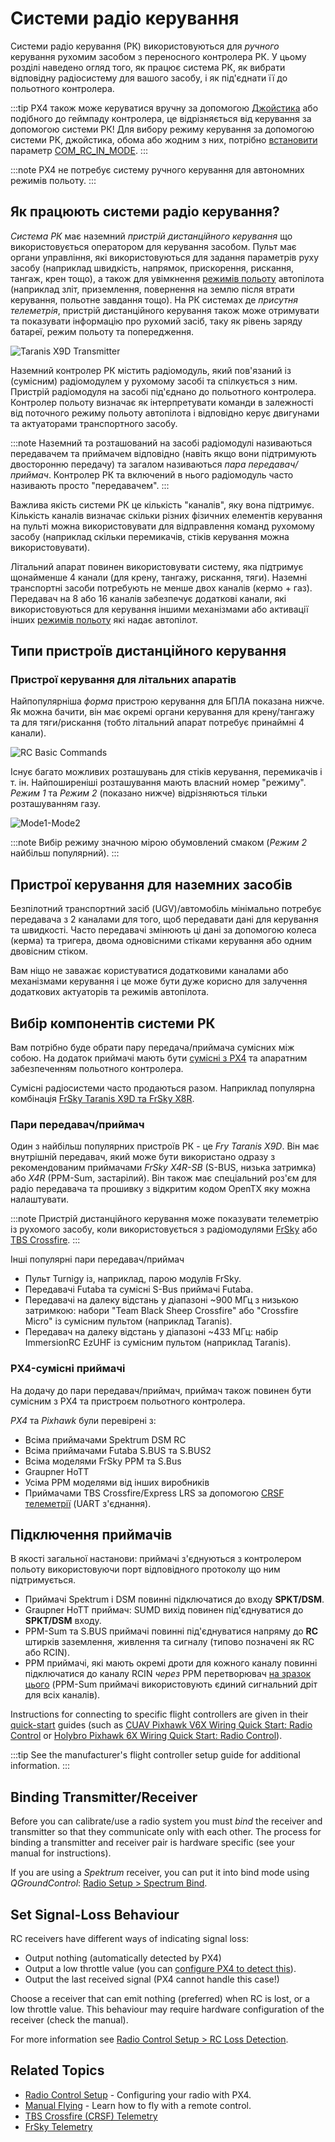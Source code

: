 # Системи радіо керування

Системи радіо керування (РК) використовуються для *ручного* керування рухомим засобом з переносного контролера РК. У цьому розділі наведено огляд того, як працює система РК, як вибрати відповідну радіосистему для вашого засобу, і як під'єднати її до польотного контролера.

:::tip PX4 також може керуватися вручну за допомогою [Джойстика](../config/joystick.md) або подібного до геймпаду контролера, це відрізняється від керування за допомогою системи РК! Для вибору режиму керування за допомогою системи РК, джойстика, обома або жодним з них, потрібно [встановити](../advanced_config/parameters.md) параметр [COM_RC_IN_MODE](../advanced_config/parameter_reference.md#COM_RC_IN_MODE). :::

:::note
PX4 не потребує систему ручного керування для автономних режимів польоту.
:::

## Як працюють системи радіо керування?

*Система РК* має наземний *пристрій дистанційного керування* що використовується оператором для керування засобом. Пульт має органи управління, які використовуються для задання параметрів руху засобу (наприклад швидкість, напрямок, прискорення, рискання, тангаж, крен тощо), а також для увімкнення  [режимів польоту](../flight_modes/README.md) автопілота (наприклад зліт, приземлення, повернення на землю після втрати керування, польотне завдання тощо). На РК системах де *присутня телеметрія*, пристрій дистанційного керування також може отримувати та показувати інформацію про рухомий засіб, таку як рівень заряду батареї, режим польоту та попередження.

![Taranis X9D Transmitter](../../assets/hardware/transmitters/frsky_taranis_x9d_transmitter.jpg)

Наземний контролер РК містить радіомодуль, який пов'язаний із (сумісним) радіомодулем у рухомому засобі та спілкується з ним. Пристрій радіомодуля на засобі під'єднано до польотного контролера. Контролер польоту визначає як інтерпретувати команди в залежності від поточного режиму польоту автопілота і відповідно керує двигунами  та актуаторами транспортного засобу.

<!-- image showing the different parts here would be nice -->

:::note
Наземний та розташований на засобі радіомодулі називаються передавачем та приймачем відповідно (навіть якщо вони підтримують двосторонню передачу) та загалом називаються *пара передавач/приймач*. Контролер РК та включений в нього радіомодуль часто називають просто "передавачем". :::

Важлива якість системи РК це кількість "каналів", яку вона підтримує. Кількість каналів визначає скільки різних фізичних елементів керування на пульті можна використовувати для відправлення команд рухомому засобу (наприклад скільки перемикачів, стіків керування можна використовувати).

Літальний апарат повинен використовувати систему, яка підтримує щонайменше 4 канали (для крену, тангажу, рискання, тяги). Наземні транспортні засоби потребують не менше двох каналів (кермо + газ). Передавач на 8 або 16 каналів забезпечує додаткові канали, які використовуються для керування іншими механізмами або активації інших [режимів польоту](../flight_modes/README.md) які надає автопілот.

## Типи пристроїв дистанційного керування

<a id="transmitter_modes"></a>

### Пристрої керування для літальних апаратів

Найпопулярніша *форма* пристрою керування для БПЛА показана нижче. Як можна бачити, він має окремі органи керування для крену/тангажу та для тяги/рискання (тобто літальний апарат потребує принаймні 4 канали).

![RC Basic Commands](../../assets/flying/rc_basic_commands.png)

Існує багато можливих розташувань для стіків керування, перемикачів і т. ін. Найпоширеніші  розташування мають власний номер "режиму". *Режим 1* та *Режим 2* (показано нижче) відрізняються тільки розташуванням газу.

![Mode1-Mode2](../../assets/concepts/mode1_mode2.png)

:::note
Вибір режиму значною мірою обумовлений смаком (*Режим 2* найбільш популярний). :::

## Пристрої керування для наземних засобів

Безпілотний транспортний засіб (UGV)/автомобіль мінімально потребує передавача з 2 каналами для того, щоб передавати дані для керування та швидкості. Часто передавачі змінюють ці дані за допомогою колеса (керма) та тригера, двома одновісними стіками керування або одним двовісним стіком.

Вам ніщо не заважає користуватися додатковими каналами або механізмами керування і це може бути дуже корисно для залучення додаткових актуаторів та режимів автопілота.


## Вибір компонентів системи РК

Вам потрібно буде обрати пару передача/приймача сумісних між собою. На додаток приймачі мають бути [сумісні з PX4](#compatible_receivers) та апаратним забезпеченням польотного контролера.

Сумісні радіосистеми часто продаються разом. Наприклад популярна комбінація [FrSky Taranis X9D та FrSky X8R](https://hobbyking.com/en_us/frsky-2-4ghz-accst-taranis-x9d-plus-and-x8r-combo-digital-telemetry-radio-system-mode-2.html?___store=en_us).


### Пари передавач/приймач

Один з найбільш популярних пристроїв РК - це *Fry Taranis X9D*. Він має внутрішній передавач, який може бути використано одразу з рекомендованим приймачами *FrSky X4R-SB* (S-BUS, низька затримка) або *X4R* (PPM-Sum, застарілий). Він також має спеціальний роз'єм для радіо передавача та прошивку з відкритим кодом OpenTX яку можна налаштувати.

:::note
Пристрій дистанційного керування може показувати телеметрію із рухомого засобу, коли використовується з радіомодулями [FrSky](../peripherals/frsky_telemetry.md) або [TBS Crossfire](../telemetry/crsf_telemetry.md). :::

Інші популярні пари передавач/приймач

* Пульт Turnigy із, наприклад, парою модулів FrSky.
* Передавачі Futaba та сумісні S-Bus приймачі Futaba.
* Передавачі на далеку відстань у діапазоні ~900 МГц з низькою затримкою: набори "Team Black Sheep Crossfire" або "Crossfire Micro" із сумісним пультом (наприклад Taranis).
* Передавач на далеку відстань у діапазоні ~433 МГц: набір ImmersionRC EzUHF із сумісним пультом (наприклад Taranis).


<a id="compatible_receivers"></a>

### PX4-сумісні приймачі

На додачу до пари передавач/приймач, приймач також повинен бути сумісним з PX4 та пристроєм польотного контролера.

*PX4* та *Pixhawk* були перевірені з:

- Всіма приймачами Spektrum DSM RC
- Всіма приймачами Futaba S.BUS та S.BUS2
- Всіма моделями FrSky PPM та S.Bus
- Graupner HoTT
- Усіма PPM моделями від інших виробників
- Приймачами TBS Crossfire/Express LRS за допомогою [CRSF телеметрії](../telemetry/crsf_telemetry.md) (UART з'єднання).


## Підключення приймачів

В якості загальної настанови: приймачі з'єднуються з контролером польоту використовуючи порт відповідного протоколу що ним підтримується.

- Приймачі Spektrum і DSM повинні підключатися до входу **SPKT/DSM**.
- Graupner HoTT приймач: SUMD вихід повинен під'єднуватися до **SPKT/DSM** входу.
- PPM-Sum та S.BUS приймачі повинні під'єднуватися напряму до **RC** штирків заземлення, живлення та сигналу (типово позначені як RC або RCIN).
- PPM приймачі, які мають окремі дроти для кожного каналу повинні підключатися до каналу RCIN *через*  PPM перетворювач [на зразок цього](http://www.getfpv.com/radios/radio-accessories/holybro-ppm-encoder-module.html) (PPM-Sum приймачі використовують єдиний сигнальний дріт для всіх каналів).

Instructions for connecting to specific flight controllers are given in their [quick-start](../assembly/README.md) guides (such as [CUAV Pixhawk V6X Wiring Quick Start: Radio Control](../assembly/quick_start_cuav_pixhawk_v6x.md#radio-control) or [Holybro Pixhawk 6X Wiring Quick Start: Radio Control](../assembly/quick_start_pixhawk6x.md#radio-control)).

:::tip
See the manufacturer's flight controller setup guide for additional information.
:::

<a id="binding"></a>

## Binding Transmitter/Receiver

Before you can calibrate/use a radio system you must *bind* the receiver and transmitter so that they communicate only with each other. The process for binding a transmitter and receiver pair is hardware specific (see your manual for instructions).

If you are using a *Spektrum* receiver, you can put it into bind mode using *QGroundControl*: [Radio Setup > Spectrum Bind](../config/radio.md#spectrum-bind).

## Set Signal-Loss Behaviour

RC receivers have different ways of indicating signal loss:
- Output nothing (automatically detected by PX4)
- Output a low throttle value (you can [configure PX4 to detect this](../config/radio.md#rc-loss-detection)).
- Output the last received signal (PX4 cannot handle this case!)

Choose a receiver that can emit nothing (preferred) when RC is lost, or a low throttle value. This behaviour may require hardware configuration of the receiver (check the manual).

For more information see [Radio Control Setup > RC Loss Detection](../config/radio.md#rc-loss-detection).


## Related Topics

* [Radio Control Setup](../config/radio.md) - Configuring your radio with PX4.
* [Manual Flying](../flying/basic_flying.md) - Learn how to fly with a remote control.
* [TBS Crossfire (CRSF) Telemetry](../telemetry/crsf_telemetry.md)
* [FrSky Telemetry](../peripherals/frsky_telemetry.md)